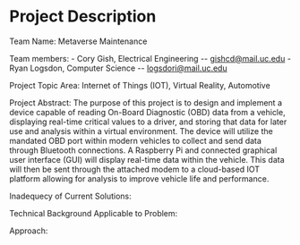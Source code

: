 # Project Description

Team Name: Metaverse Maintenance

Team members:
    - Cory Gish, Electrical Engineering -- gishcd@mail.uc.edu
    - Ryan Logsdon, Computer Science -- logsdori@mail.uc.edu
    
Project Topic Area: Internet of Things (IOT), Virtual Reality, Automotive

Project Abstract: The purpose of this project is to design and implement a device capable of reading On-Board Diagnostic (OBD) data from a vehicle, displaying real-time critical values to a driver, and storing that data for later use and analysis within a virtual environment. The device will utilize the mandated OBD port within modern vehicles to collect and send data through Bluetooth connections. A Raspberry Pi and connected graphical user interface (GUI) will display real-time data within the vehicle. This data will then be sent through the attached modem to a cloud-based IOT platform allowing for analysis to improve vehicle life and performance.

Inadequecy of Current Solutions:

Technical Background Applicable to Problem:

Approach:
    
